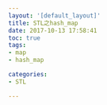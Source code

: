```yaml
---
layout: '[default_layout]'   
title: STL之hash_map               
date: 2017-10-13 17:58:41  
toc: true                  
tags:                        
- map
- hash_map

categories:                  
- STL

---
```


